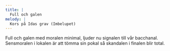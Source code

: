 ```yaml
---
title: |
  Full och galen
melody: |
  Kors på Idas grav (Imbelupet)
---
```

Full och galen med moralen minimal, 
ljuder nu signalen till vår bacchanal. 
Sensmoralen i lokalen 
är att tömma sin pokal 
så skandalen i finalen blir total.